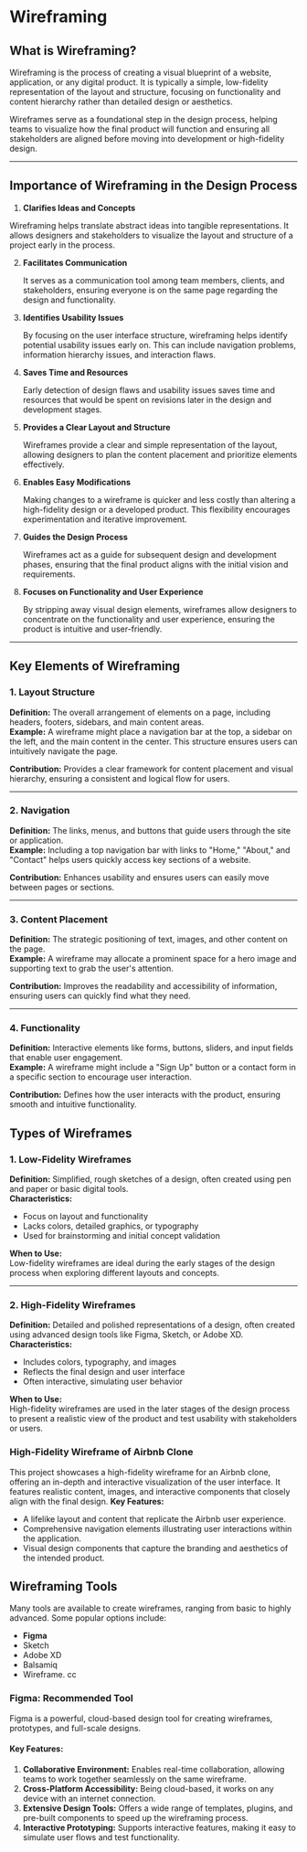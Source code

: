 # Wireframing

## What is Wireframing?

Wireframing is the process of creating a visual blueprint of a website, application, or any digital product. It is typically a simple, low-fidelity representation of the layout and structure, focusing on functionality and content hierarchy rather than detailed design or aesthetics.

Wireframes serve as a foundational step in the design process, helping teams to visualize how the final product will function and ensuring all stakeholders are aligned before moving into development or high-fidelity design.

---

## Importance of Wireframing in the Design Process

1. **Clarifies Ideas and Concepts**

  Wireframing helps translate abstract ideas into tangible representations. It allows designers and stakeholders to visualize the layout and structure of a project early in the process.

2. **Facilitates Communication**

   It serves as a communication tool among team members, clients, and stakeholders, ensuring everyone is on the same page regarding the design and functionality.

3. **Identifies Usability Issues**

   By focusing on the user interface structure, wireframing helps identify potential usability issues early on. This can include navigation problems, information hierarchy issues, and 
   interaction flaws.

4. **Saves Time and Resources**

   Early detection of design flaws and usability issues saves time and resources that would be spent on revisions later in the design and development stages.

5. **Provides a Clear Layout and Structure**

   Wireframes provide a clear and simple representation of the layout, allowing designers to plan the content placement and prioritize elements effectively.

6. **Enables Easy Modifications**

   Making changes to a wireframe is quicker and less costly than altering a high-fidelity design or a developed product. This flexibility encourages experimentation and iterative 
   improvement.

7. **Guides the Design Process**

    Wireframes act as a guide for subsequent design and development phases, ensuring that the final product aligns with the initial vision and requirements.

8. **Focuses on Functionality and User Experience**

   By stripping away visual design elements, wireframes allow designers to concentrate on the functionality and user experience, ensuring the product is intuitive and user-friendly.

---
## Key Elements of Wireframing

### 1. Layout Structure  
   **Definition:** The overall arrangement of elements on a page, including headers, footers, sidebars, and main content areas.  
   **Example:** A wireframe might place a navigation bar at the top, a sidebar on the left, and the main content in the center. This structure ensures users can intuitively navigate the page.  

   **Contribution:** Provides a clear framework for content placement and visual hierarchy, ensuring a consistent and logical flow for users.

---

### 2. Navigation 
 **Definition:** The links, menus, and buttons that guide users through the site or application.  
   **Example:** Including a top navigation bar with links to "Home," "About," and "Contact" helps users quickly access key sections of a website.  

   **Contribution:** Enhances usability and ensures users can easily move between pages or sections.

---

### 3. Content Placement  
   **Definition:** The strategic positioning of text, images, and other content on the page.  
   **Example:** A wireframe may allocate a prominent space for a hero image and supporting text to grab the user's attention.  

   **Contribution:** Improves the readability and accessibility of information, ensuring users can quickly find what they need.

---

### 4. Functionality  
   **Definition:** Interactive elements like forms, buttons, sliders, and input fields that enable user engagement.  
   **Example:** A wireframe might include a "Sign Up" button or a contact form in a specific section to encourage user interaction.  

   **Contribution:** Defines how the user interacts with the product, ensuring smooth and intuitive functionality.
## Types of Wireframes

### 1. Low-Fidelity Wireframes  
   **Definition:** Simplified, rough sketches of a design, often created using pen and paper or basic digital tools.  
   **Characteristics:**  
   - Focus on layout and functionality  
   - Lacks colors, detailed graphics, or typography  
   - Used for brainstorming and initial concept validation  

   **When to Use:**  
   Low-fidelity wireframes are ideal during the early stages of the design process when exploring different layouts and concepts.

---
### 2. High-Fidelity Wireframes  
   **Definition:** Detailed and polished representations of a design, often created using advanced design tools like Figma, Sketch, or Adobe XD.  
   **Characteristics:**  
   - Includes colors, typography, and images  
   - Reflects the final design and user interface  
   - Often interactive, simulating user behavior  

   **When to Use:**  
   High-fidelity wireframes are used in the later stages of the design process to present a realistic view of the product and test usability with stakeholders or users.


### High-Fidelity Wireframe of Airbnb Clone
This project showcases a high-fidelity wireframe for an Airbnb clone, offering an in-depth and interactive visualization of the user interface. It features realistic content, images, and interactive components that closely align with the final design.
**Key Features:**
- A lifelike layout and content that replicate the Airbnb user experience.
- Comprehensive navigation elements illustrating user interactions within the application.
- Visual design components that capture the branding and aesthetics of the intended product.



## Wireframing Tools

Many tools are available to create wireframes, ranging from basic to highly advanced. Some popular options include:  

- **Figma**  
- Sketch  
- Adobe XD  
- Balsamiq  
- Wireframe. cc  

### Figma: Recommended Tool  
Figma is a powerful, cloud-based design tool for creating wireframes, prototypes, and full-scale designs.  

#### Key Features:
1. **Collaborative Environment:** Enables real-time collaboration, allowing teams to work together seamlessly on the same wireframe.  
2. **Cross-Platform Accessibility:** Being cloud-based, it works on any device with an internet connection.  
3. **Extensive Design Tools:** Offers a wide range of templates, plugins, and pre-built components to speed up the wireframing process.  
4. **Interactive Prototyping:** Supports interactive features, making it easy to simulate user flows and test functionality. 



